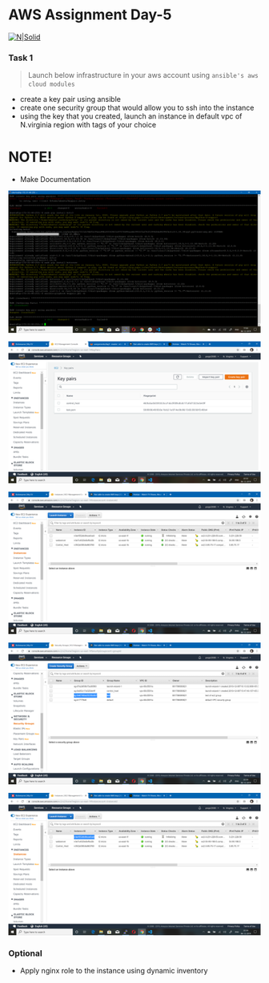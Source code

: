 # AWS Assignment Day-5
 
[![N|Solid](https://upload.wikimedia.org/wikipedia/commons/thumb/5/5c/AWS_Simple_Icons_AWS_Cloud.svg/100px-AWS_Simple_Icons_AWS_Cloud.svg.png)](https://nodesource.com/products/nsolid)


### Task 1
> Launch below infrastructure in your aws account using `ansible's aws cloud modules`
  - create a key pair using ansible
  - create one security group that would allow you to ssh into the instance
  - using the key that you created, launch an instance in default vpc of N.virginia region with tags of your choice

#  NOTE!
  - Make Documentation


![image](image/1.png)


![image](image/2.png)


![image](image/3.png)


![image](image/4.png)


![image](image/5.png)


### Optional

  - Apply nginx role to the instance using dynamic inventory
